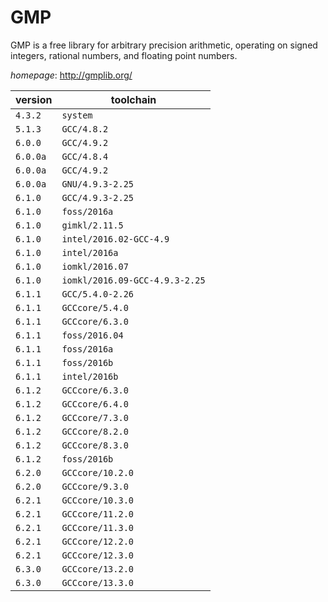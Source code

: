 # GMP

GMP is a free library for arbitrary precision arithmetic,  operating on signed integers, rational numbers, and floating point numbers.

*homepage*: <http://gmplib.org/>

version | toolchain
--------|----------
``4.3.2`` | ``system``
``5.1.3`` | ``GCC/4.8.2``
``6.0.0`` | ``GCC/4.9.2``
``6.0.0a`` | ``GCC/4.8.4``
``6.0.0a`` | ``GCC/4.9.2``
``6.0.0a`` | ``GNU/4.9.3-2.25``
``6.1.0`` | ``GCC/4.9.3-2.25``
``6.1.0`` | ``foss/2016a``
``6.1.0`` | ``gimkl/2.11.5``
``6.1.0`` | ``intel/2016.02-GCC-4.9``
``6.1.0`` | ``intel/2016a``
``6.1.0`` | ``iomkl/2016.07``
``6.1.0`` | ``iomkl/2016.09-GCC-4.9.3-2.25``
``6.1.1`` | ``GCC/5.4.0-2.26``
``6.1.1`` | ``GCCcore/5.4.0``
``6.1.1`` | ``GCCcore/6.3.0``
``6.1.1`` | ``foss/2016.04``
``6.1.1`` | ``foss/2016a``
``6.1.1`` | ``foss/2016b``
``6.1.1`` | ``intel/2016b``
``6.1.2`` | ``GCCcore/6.3.0``
``6.1.2`` | ``GCCcore/6.4.0``
``6.1.2`` | ``GCCcore/7.3.0``
``6.1.2`` | ``GCCcore/8.2.0``
``6.1.2`` | ``GCCcore/8.3.0``
``6.1.2`` | ``foss/2016b``
``6.2.0`` | ``GCCcore/10.2.0``
``6.2.0`` | ``GCCcore/9.3.0``
``6.2.1`` | ``GCCcore/10.3.0``
``6.2.1`` | ``GCCcore/11.2.0``
``6.2.1`` | ``GCCcore/11.3.0``
``6.2.1`` | ``GCCcore/12.2.0``
``6.2.1`` | ``GCCcore/12.3.0``
``6.3.0`` | ``GCCcore/13.2.0``
``6.3.0`` | ``GCCcore/13.3.0``
